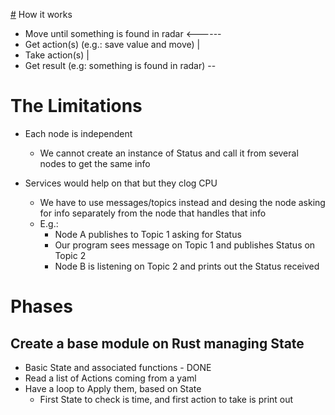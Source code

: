[#](#) How it works

- Move until something is found in radar   <------
- Get action(s) (e.g.: save value and move)       |
- Take action(s)                                  |
- Get result (e.g: something is found in radar) --

# The Limitations

- Each node is independent
  - We cannot create an instance of Status and call it from several nodes to get the same info
 
- Services would help on that but they clog CPU
  - We have to use messages/topics instead and desing the node asking for info separately from the node that handles that info
  - E.g.: 
    - Node A publishes to Topic 1 asking for Status
    - Our program sees message on Topic 1 and publishes Status on Topic 2
    - Node B is listening on Topic 2 and prints out the Status received

# Phases
## Create a base module on Rust managing State
- Basic State and associated functions - DONE
- Read a list of Actions coming from a yaml
- Have a loop to Apply them, based on State
  - First State to check is time, and first action to take is print out
